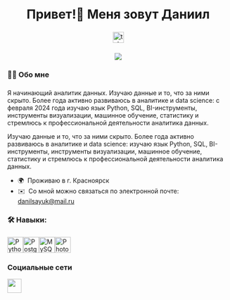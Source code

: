 ###

<h1 align="center">Привет!👋 Меня зовут Даниил</h1>

###

<div align="center">
  <a href="https://t.me/d_a_sokolov" target="_blank">
    <img src="https://img.shields.io/static/v1?message=Telegram&logo=telegram&label=&color=2CA5E0&logoColor=white&labelColor=&style=for-the-badge" height="25" alt="telegram logo"  />
  </a>
</div>

###

<div align="center">
  <img src="https://visitor-badge.laobi.icu/badge?page_id=filimonovalexey.filimonovalexey&"  />
</div>

###

<h3 align="left">👩‍💻  Обо мне</h3>

###

<p align="left">Я начинающий аналитик данных. Изучаю данные и то, что за ними скрыто. Более года активно развиваюсь в аналитике и data science: с февраля 2024 года изучаю язык Python, SQL, BI-инструменты, инструменты визуализации, машинное обучение, статистику и стремлюсь к профессиональной деятельности аналитика данных.</p>


Изучаю данные и то, что за ними скрыто. Более года активно развиваюсь в аналитике и data science: изучаю язык Python, SQL, BI-инструменты, инструменты визуализации, машинное обучение, статистику и стремлюсь к профессиональной деятельности аналитика данных.

* 🌍  Проживаю в г. Красноярск
* ✉️  Со мной можно связаться по электронной почте: [danilsayuk@mail.ru](mailto:danilsayuk@mail.ru)

###

<h3 align="left">🛠 Навыки:</h3>

###

<p align="left">
<a href="https://www.python.org/" target="_blank" rel="noreferrer"><img src="https://raw.githubusercontent.com/danielcranney/readme-generator/main/public/icons/skills/python-colored.svg" width="36" height="36" alt="Python" /></a><a href="https://www.postgresql.org/" target="_blank" rel="noreferrer"><img src="https://raw.githubusercontent.com/danielcranney/readme-generator/main/public/icons/skills/postgresql-colored.svg" width="36" height="36" alt="PostgreSQL" /></a><a href="https://www.mysql.com/" target="_blank" rel="noreferrer"><img src="https://raw.githubusercontent.com/danielcranney/readme-generator/main/public/icons/skills/mysql-colored.svg" width="36" height="36" alt="MySQL" /></a><a href="https://www.adobe.com/uk/products/photoshop.html" target="_blank" rel="noreferrer"><img src="https://raw.githubusercontent.com/danielcranney/readme-generator/main/public/icons/skills/photoshop-colored.svg" width="36" height="36" alt="Photoshop" /></a>
</p>


### Социальные сети

<p align="left"> <a href="https://www.github.com/December-10" target="_blank" rel="noreferrer"> <picture> <source media="(prefers-color-scheme: dark)" srcset="https://raw.githubusercontent.com/danielcranney/readme-generator/main/public/icons/socials/github-dark.svg" /> <source media="(prefers-color-scheme: light)" srcset="https://raw.githubusercontent.com/danielcranney/readme-generator/main/public/icons/socials/github.svg" /> <img src="https://raw.githubusercontent.com/danielcranney/readme-generator/main/public/icons/socials/github.svg" width="32" height="32" /> </picture> </a></p>
